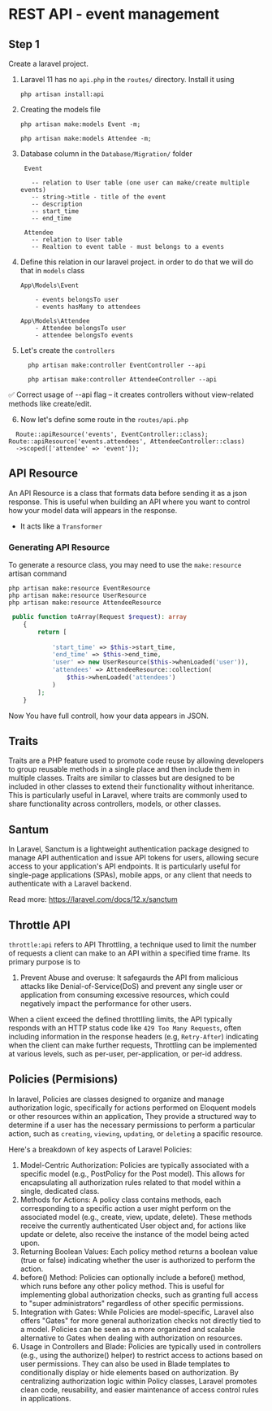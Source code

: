 # REST API - event management

## Step 1
Create a laravel project. 

1. Laravel 11 has no `api.php` in the `routes/` directory. Install it using 
    ````
    php artisan install:api
    ````

2. Creating the models file 
    ```
    php artisan make:models Event -m;

    php artisan make:models Attendee -m;
    ```

3. Database column in the `Database/Migration/` folder
   ```
    Event 

      -- relation to User table (one user can make/create multiple events)
      -- string->title - title of the event 
      -- description 
      -- start_time 
      -- end_time 

    Attendee 
      -- relation to User table 
      -- Realtion to event table - must belongs to a events
   ```
4. Define this relation in our laravel project. in order to do that we will do that in `models` class
    ```
    App\Models\Event

        - events belongsTo user
        - events hasMany to attendees

    App\Models\Attendee
        - Attendee belongsTo user
        - attendee belongsTo events
    ```
   

5. Let's create the `controllers`
    ``` 
      php artisan make:controller EventController --api

      php artisan make:controller AttendeeController --api
    ```
✅ Correct usage of --api flag – it creates controllers without view-related methods like create/edit.


6. Now let's define some route in the  `routes/api.php` 

  ```
    Route::apiResource('events', EventController::class);
Route::apiResource('events.attendees', AttendeeController::class)
    ->scoped(['attendee' => 'event']);
  ```

## API Resource 
An API Resource is a class that formats data before sending it as a json response. This is useful when building an API where you want to control how your model data will appears in the response. 
 - It acts like a `Transformer`

### Generating API Resource 
To generate a resource class, you may need to use the  `make:resource` artisan command 

```
php artisan make:resource EventResource
php artisan make:resource UserResource
php artisan make:resource AttendeeResource
```

```php
 public function toArray(Request $request): array
    {
        return [
            
            'start_time' => $this->start_time,
            'end_time' => $this->end_time,
            'user' => new UserResource($this->whenLoaded('user')),
            'attendees' => AttendeeResource::collection(
                $this->whenLoaded('attendees')
            )
        ];
    }
```
Now You have full controll, how your data appears in JSON.

## Traits 
 Traits are a PHP feature used to promote code reuse by allowing developers to group reusable methods in a single place and then include them in multiple classes. Traits are similar to classes but are designed to be included in other classes to extend their functionality without inheritance. This is particularly useful in 
 Laravel, where traits are commonly used to share functionality across controllers, models, or other classes.

## Santum 
In Laravel, Sanctum is a lightweight authentication package designed to manage API authentication and issue API tokens for users, allowing secure access to your application's API endpoints. It is particularly useful for single-page applications (SPAs), mobile apps, or any client that needs to authenticate with a Laravel backend.

Read more: https://laravel.com/docs/12.x/sanctum


## Throttle API 
 `throttle:api` refers to API Throttling, a technique used to limit the number of requests a client can make to an API within a specified time frame. Its primary purpose is to 

 1. Prevent Abuse and overuse: It safegaurds the API from malicious attacks like Denial-of-Service(DoS) and prevent any single user or application from consuming excessive resources, which could negatively impact the performance for other users. 


When a client exceed the defined throttlling limits, the API typically responds with an HTTP status code like `429 Too Many Requests`, often including information in the response headers (e.g, `Retry-After`) indicating when the client can make further requests, Throttling can be implemented at various levels, such as per-user, per-application, or per-id address.

## Policies (Permisions)
In laravel, Policies are classes designed to organize and manage authorization logic, specifically for actions performed on Eloquent models or other resources within an application, They provide a structured way to determine if a user has the necessary permissions to perform a particular action, such as `creating`, `viewing`, `updating`, or `deleting` a spacific resource. 

Here's a breakdown of key aspects of Laravel Policies:
 1. Model-Centric Authorization: Policies are typically associated with a specific model (e.g., PostPolicy for the Post model). This allows for encapsulating all authorization rules related to that model within a single, dedicated class.
 2. Methods for Actions: A policy class contains methods, each corresponding to a specific action a user might perform on the associated model (e.g., create, view, update, delete). These methods receive the currently authenticated User object and, for actions like update or delete, also receive the instance of the model being acted upon.
 3. Returning Boolean Values: Each policy method returns a boolean value (true or false) indicating whether the user is authorized to perform the action.
 4. before() Method: Policies can optionally include a before() method, which runs before any other policy method. This is useful for implementing global authorization checks, such as granting full access to "super administrators" regardless of other specific permissions.
 5. Integration with Gates: While Policies are model-specific, Laravel also offers "Gates" for more general authorization checks not directly tied to a model. Policies can be seen as a more organized and scalable alternative to Gates when dealing with authorization on resources.
 6. Usage in Controllers and Blade: Policies are typically used in controllers (e.g., using the authorize() helper) to restrict access to actions based on user permissions. They can also be used in Blade templates to conditionally display or hide elements based on authorization.
By centralizing authorization logic within Policy classes, Laravel promotes clean code, reusability, and easier maintenance of access control rules in applications.



